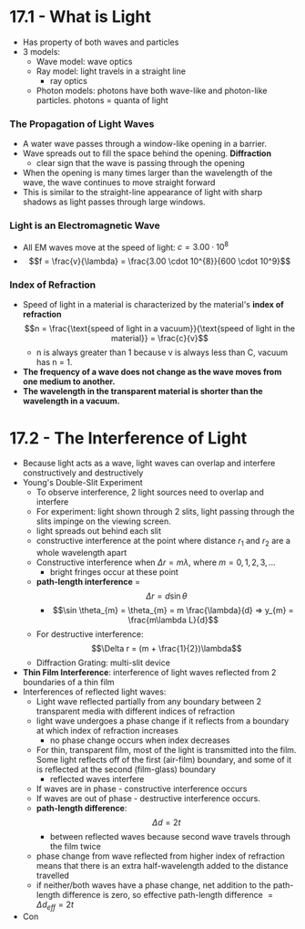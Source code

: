 # 17.1 - What is Light
- Has property of both waves and particles
- 3 models:
	- Wave model: wave optics
	- Ray model: light travels in a straight line
		- ray optics
	- Photon models: photons have both wave-like and photon-like particles. photons = quanta of light

### The Propagation of Light Waves
- A water wave passes through a window-like opening in a barrier.
- Wave spreads out to fill the space behind the opening. **Diffraction**
	- clear sign that the wave is passing through the opening
- When the opening is many times larger than the wavelength of the wave, the wave continues to move straight forward
- This is similar to the straight-line appearance of light with sharp shadows as light passes through large windows.
### Light is an Electromagnetic Wave
- All EM waves move at the speed of light: $c = 3.00 \cdot 10^8$ 
- $$f = \frac{v}{\lambda} = \frac{3.00 \cdot 10^{8}}{600 \cdot 10^9}$$
### Index of Refraction
- Speed of light in a material is characterized by the material's **index of refraction**$$n = \frac{\text{speed of light in a vacuum}}{\text{speed of light in the material}} = \frac{c}{v}$$
	- n is always greater than 1 because v is always less than C, vacuum has n = 1.
- **The frequency of a wave does not change as the wave moves from one medium to another.**
- **The wavelength in the transparent material is shorter than the wavelength in a vacuum.**

# 17.2 - The Interference of Light
- Because light acts as a wave, light waves can overlap and interfere constructively and destructively
- Young's Double-Slit Experiment
	- To observe interference, 2 light sources need to overlap and interfere
	- For experiment: light shown through 2 slits, light passing through the slits impinge on the viewing screen.
	- light spreads out behind each slit
	- constructive interference at the point where distance $r_{1}$ and $r_{2}$ are a whole wavelength apart
	- Constructive interference when $\Delta r = m \lambda$, where $m = 0,1,2,3, ...$ 
		- bright fringes occur at these point
	- **path-length interference** = $$\Delta r = d \sin \theta$$
		- $$\sin \theta_{m} = \theta_{m} = m \frac{\lambda}{d} => y_{m} = \frac{m\lambda L}{d}$$
	- For destructive interference: $$\Delta r = (m + \frac{1}{2})\lambda$$
	- Diffraction Grating: multi-slit device
- **Thin Film Interference**: interference of light waves reflected from 2 boundaries of a thin film
- Interferences of reflected light waves:
	- Light wave reflected partially from any boundary between 2 transparent media with different indices of refraction
	- light wave undergoes a phase change if it reflects from a boundary at which index of refraction increases
		- no phase change occurs when index decreases
	- For thin, transparent film, most of the light is transmitted into the film. Some light reflects off of the first (air-film) boundary, and some of it is reflected at the second (film-glass) boundary
		- reflected waves interfere
	- If waves are in phase - constructive interference occurs
	- If waves are out of phase - destructive interference occurs.
	- **path-length difference**: $$\Delta d = 2t$$
		- between reflected waves because second wave travels through the film twice
	- phase change from wave reflected from higher index of refraction means that there is an extra half-wavelength added to the distance travelled
	- if neither/both waves have a phase change, net addition to the path-length difference is zero, so effective path-length difference $= \Delta d_{eff} = 2t$
- Con